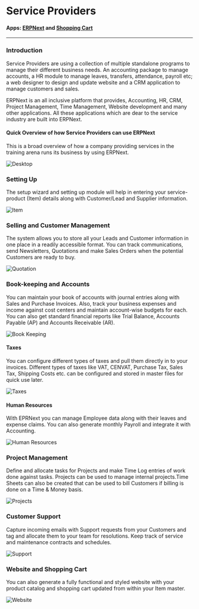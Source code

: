 # Service Providers

#### Apps: [ERPNext](apps/erpnext) and [Shopping Cart](apps/shopping-cart)

---

### Introduction

Service Providers are using a collection of multiple standalone programs to manage their different business needs. An accounting package to manage accounts, a HR module to manage leaves, transfers, attendance, payroll etc; a  web designer to  design and  update  website and a CRM application to manage customers and sales.

ERPNext is an all inclusive platform that provides, Accounting, HR, CRM, Project Management, Time Management, Website development and many other applications. All these applications which are dear to the service industry are built into ERPNext.

#### Quick Overview of how Service Providers can use ERPNext

This is a broad overview of how a company providing services in the training arena runs its business by using ERPNext.

![Desktop](/assets/erpnext_org/images/erpnext/service-provider-desktop.png)

### Setting Up

The setup wizard and setting up module will help in entering your service-product (Item) details along with Customer/Lead and Supplier information.

![Item](/assets/erpnext_org/images/erpnext/service-provider-item.png)

### Selling and Customer Management

The system allows you to store all your Leads and Customer information in one place in a readily accessible format. You can track communications, send Newsletters, Quotations and make Sales Orders when the potential Customers are ready to buy.

![Quotation](/assets/erpnext_org/images/erpnext/service-provider-quotation.png)


### Book-keeping and Accounts

You can maintain your book of accounts with journal entries along with Sales and Purchase Invoices. Also, track your business expenses and income against cost centers and maintain account-wise budgets for each. You can also get standard financial reports like Trial Balance, Accounts Payable (AP) and Accounts Receivable (AR).

![Book Keeping](/assets/erpnext_org/images/erpnext/book-keeping-sp.png)

#### Taxes

You can configure different types of taxes and pull them directly in to your invoices. Different types of taxes like VAT, CENVAT, Purchase Tax, Sales Tax, Shipping Costs etc. can be configured and stored in master files for quick use later. 

![Taxes](/assets/erpnext_org/images/erpnext/taxes-master-sp.png)

#### Human Resources

With EPRNext you can manage Employee data along with their leaves and expense claims. You can also generate monthly Payroll and integrate it with Accounting.

![Human Resources](/assets/erpnext_org/images/erpnext/human-resources-sp.png)

### Project Management

Define and allocate tasks for Projects and make Time Log entries of work done against tasks. Projects can be used to manage internal projects.Time Sheets can also be created that can be used to bill Customers if billing is done on a Time & Money basis.

![Projects](/assets/erpnext_org/images/erpnext/projects-sp.png)

### Customer Support

Capture incoming emails with Support requests from your Customers and tag and allocate them to your team for resolutions. Keep track of service and maintenance contracts and schedules.

![Support](/assets/erpnext_org/images/erpnext/support-sp.png)

### Website and Shopping Cart

You can also generate a fully functional and styled website with your product catalog and shopping cart updated from within your Item master.

![Website](/assets/erpnext_org/images/erpnext/website-sp.png)
